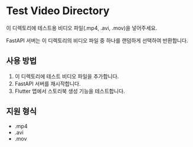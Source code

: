 # Test Video Directory

이 디렉토리에 테스트용 비디오 파일(.mp4, .avi, .mov)을 넣어주세요.

FastAPI 서버는 이 디렉토리의 비디오 파일 중 하나를 랜덤하게 선택하여 반환합니다.

## 사용 방법
1. 이 디렉토리에 테스트 비디오 파일을 추가합니다.
2. FastAPI 서버를 재시작합니다.
3. Flutter 앱에서 스토리북 생성 기능을 테스트합니다.

## 지원 형식
- .mp4
- .avi
- .mov
